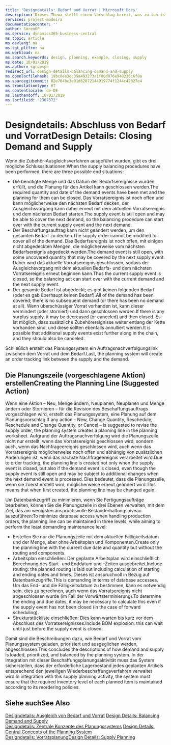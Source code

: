```yaml
---
title: 'Designdetails: Bedarf und Vorrat | Microsoft Docs'
description: Dieses Thema stellt einen Vorschlag bereit, was zu tun ist, nachdem Sie das Zubehör-Ausgleichsverfahren ausgeführt haben.
services: project-madeira
documentationcenter: ''
author: SorenGP
ms.service: dynamics365-business-central
ms.topic: article
ms.devlang: na
ms.tgt_pltfrm: na
ms.workload: na
ms.search.keywords: design, planning, example, closing, supply
ms.date: 10/01/2019
ms.author: sgroespe
redirect_url: design-details-balancing-demand-and-supply
ms.openlocfilehash: 19bc8ee3ec35a493273a1f80d076e948235c6f8a
ms.sourcegitcommit: 02e704bc3e01d62072144919774f1244c42827e4
ms.translationtype: HT
ms.contentlocale: de-DE
ms.lasthandoff: 10/01/2019
ms.locfileid: "2307372"
---
```

# <a name="design-details-closing-demand-and-supply"></a><span data-ttu-id="ab3ed-103">Designdetails: Abschluss von Bedarf und Vorrat</span><span class="sxs-lookup"><span data-stu-id="ab3ed-103">Design Details: Closing Demand and Supply</span></span>
<span data-ttu-id="ab3ed-104">Wenn die Zubehör-Ausgleichsverfahren ausgeführt wurden, gibt es drei mögliche Schlusssituationen:</span><span class="sxs-lookup"><span data-stu-id="ab3ed-104">When the supply balancing procedures have been performed, there are three possible end situations:</span></span>  

* <span data-ttu-id="ab3ed-105">Die benötigte Menge und das Datum der Bedarfsereignisse wurden erfüllt, und die Planung für den Artikel kann geschlossen werden.</span><span class="sxs-lookup"><span data-stu-id="ab3ed-105">The required quantity and date of the demand events have been met and the planning for them can be closed.</span></span> <span data-ttu-id="ab3ed-106">Das Vorratsereignis ist noch offen und kann möglicherweise den nächsten Bedarf decken, der Ausgleichsvorgang kann daher erneut mit dem aktuellen Vorratsereignis und dem nächsten Bedarf starten.</span><span class="sxs-lookup"><span data-stu-id="ab3ed-106">The supply event is still open and may be able to cover the next demand, so the balancing procedure can start over with the current supply event and the next demand.</span></span>  
* <span data-ttu-id="ab3ed-107">Der Beschaffungsauftrag kann nicht geändert werden, um den gesamten Bedarf zu decken.</span><span class="sxs-lookup"><span data-stu-id="ab3ed-107">The supply order cannot be modified to cover all of the demand.</span></span> <span data-ttu-id="ab3ed-108">Das Bedarfsereignis ist noch offen, mit einigen nicht abgedeckten Mengen, die möglicherweise vom nächsten Bedarfsereignis abgedeckt werden.</span><span class="sxs-lookup"><span data-stu-id="ab3ed-108">The demand event is still open, with some uncovered quantity that may be covered by the next supply event.</span></span> <span data-ttu-id="ab3ed-109">Daher wird das aktuelle Vorratsereignis geschlossen, sodass der Ausgleichsvorgang mit dem aktuellen Bedarfs- und dem nächsten Vorratsereignis erneut beginnen kann.</span><span class="sxs-lookup"><span data-stu-id="ab3ed-109">Thus the current supply event is closed, so the balancing act can start over with the current demand and the next supply event.</span></span>  
* <span data-ttu-id="ab3ed-110">Der gesamte Bedarf ist abgedeckt; es gibt keinen folgenden Bedarf (oder es gab überhaupt keinen Bedarf).</span><span class="sxs-lookup"><span data-stu-id="ab3ed-110">All of the demand has been covered; there is no subsequent demand (or there has been no demand at all).</span></span> <span data-ttu-id="ab3ed-111">Wenn überschüssiger Vorrat vorhanden ist, kann dieser vermindert (oder storniert) und dann geschlossen werden.</span><span class="sxs-lookup"><span data-stu-id="ab3ed-111">If there is any surplus supply, it may be decreased (or canceled) and then closed.</span></span> <span data-ttu-id="ab3ed-112">Es ist möglich, dass zusätzliche Zubehörereignisse weiter entlang der Kette vorhanden sind, und diese sollten ebenfalls annulliert werden.</span><span class="sxs-lookup"><span data-stu-id="ab3ed-112">It is possible that additional supply events exist further along in the chain, and they should also be canceled.</span></span>  

<span data-ttu-id="ab3ed-113">Schließlich erstellt das Planungssystem ein Auftragsnachverfolgungslink zwischen dem Vorrat und dem Bedarf.</span><span class="sxs-lookup"><span data-stu-id="ab3ed-113">Last, the planning system will create an order tracking link between the supply and the demand.</span></span>  

## <a name="creating-the-planning-line-suggested-action"></a><span data-ttu-id="ab3ed-114">Die Planungszeile (vorgeschlagene Aktion) erstellen</span><span class="sxs-lookup"><span data-stu-id="ab3ed-114">Creating the Planning Line (Suggested Action)</span></span>  
<span data-ttu-id="ab3ed-115">Wenn eine Aktion – Neu, Menge ändern, Neuplanen, Neuplanen und Menge ändern oder Stornieren – für die Revision des Beschaffungsauftrags vorgeschlagen wird, erstellt das Planungssystem, eine Planung auf dem Planungsvorschlag.</span><span class="sxs-lookup"><span data-stu-id="ab3ed-115">If any action – New, Change Quantity, Reschedule, Reschedule and Change Quantity, or Cancel – is suggested to revise the supply order, the planning system creates a planning line in the planning worksheet.</span></span> <span data-ttu-id="ab3ed-116">Aufgrund der Auftragsnachverfolgung wird die Planungszeile nicht nur erstellt, wenn das Vorratsereignis geschlossen wird, sondern auch, wenn das Nachfrageereignis geschlossen wird, auch wenn das Vorratsereignis möglicherweise noch offen und abhängig von zusätzlichen Änderungen ist, wenn das nächste Nachfrageereignis verarbeitet wird.</span><span class="sxs-lookup"><span data-stu-id="ab3ed-116">Due to order tracking, the planning line is created not only when the supply event is closed, but also if the demand event is closed, even though the supply event is still open and may be subject to additional changes when the next demand event is processed.</span></span> <span data-ttu-id="ab3ed-117">Dies bedeutet, dass die Planungszeile, wenn sie zuerst erstellt wird, möglicherweise erneut geändert wird.</span><span class="sxs-lookup"><span data-stu-id="ab3ed-117">This means that when first created, the planning line may be changed again.</span></span>  

<span data-ttu-id="ab3ed-118">Um Datenbankzugriff zu minimieren, wenn Sie Fertigungsaufträge bearbeiten, können Sie die Planungszeile in drei Ebenen verwalten, mit dem Ziel, das am wenigsten anspruchsvolle Bestanderhaltungsniveau auszuführen:</span><span class="sxs-lookup"><span data-stu-id="ab3ed-118">To minimize database access when handling production orders, the planning line can be maintained in three levels, while aiming to perform the least demanding maintenance level:</span></span>  

* <span data-ttu-id="ab3ed-119">Erstellen Sie nur die Planungszeile mit dem aktuellen Fälligkeitsdatum und der Menge, aber ohne Arbeitsplan und Komponenten.</span><span class="sxs-lookup"><span data-stu-id="ab3ed-119">Create only the planning line with the current due date and quantity but without the routing and components.</span></span>  
* <span data-ttu-id="ab3ed-120">Arbeitsplan einschließen: Der geplante Arbeitsplan wird einschließlich Berechnung des Start- und Enddatum und -Zeiten ausgebreitet.</span><span class="sxs-lookup"><span data-stu-id="ab3ed-120">Include routing: the planned routing is laid out including calculation of starting and ending dates and times.</span></span> <span data-ttu-id="ab3ed-121">Dieses ist anspruchvoll in Bezug auf Datenbankzugriffe.</span><span class="sxs-lookup"><span data-stu-id="ab3ed-121">This is demanding in terms of database accesses.</span></span> <span data-ttu-id="ab3ed-122">Um das End- und die Fälligkeitsdatum zu bestimmen, kann es notwendig sein, dies zu berechnen, auch wenn das Vorratsereignis nicht abgeschlossen wurde (im Fall der Vorwärtsterminierung).</span><span class="sxs-lookup"><span data-stu-id="ab3ed-122">To determine the ending and due dates, it may be necessary to calculate this even if the supply event has not been closed (in the case of forward scheduling).</span></span>  
* <span data-ttu-id="ab3ed-123">Strukturstückliste einschließen: Dies kann warten bis kurz vor dem Abschluss des Vorratsereignisses.</span><span class="sxs-lookup"><span data-stu-id="ab3ed-123">Include BOM explosion: this can wait until just before the supply event is closed.</span></span>  

<span data-ttu-id="ab3ed-124">Damit sind die Beschreibungen dazu, wie Bedarf und Vorrat vom Planungssystem geladen, priorisiert und ausgeglichen werden, abgeschlossen.</span><span class="sxs-lookup"><span data-stu-id="ab3ed-124">This concludes the descriptions of how demand and supply is loaded, prioritized, and balanced by the planning system.</span></span> <span data-ttu-id="ab3ed-125">In der Integration mit dieser Beschaffungsplanungsaktivität muss das System sicherstellen, dass der erforderliche Lagerbestand jedes geplanten Artikels entsprechend den jeweiligen Wiederbeschaffungsverfahren verwaltet wird.</span><span class="sxs-lookup"><span data-stu-id="ab3ed-125">In integration with this supply planning activity, the system must ensure that the required inventory level of each planned item is maintained according to its reordering policies.</span></span>  

## <a name="see-also"></a><span data-ttu-id="ab3ed-126">Siehe auch</span><span class="sxs-lookup"><span data-stu-id="ab3ed-126">See Also</span></span>  
<span data-ttu-id="ab3ed-127">[Designdetails: Ausgleich von Bedarf und Vorrat](design-details-balancing-demand-and-supply.md) </span><span class="sxs-lookup"><span data-stu-id="ab3ed-127">[Design Details: Balancing Demand and Supply](design-details-balancing-demand-and-supply.md) </span></span>  
<span data-ttu-id="ab3ed-128">[Designdetails: Zentrale Konzepte des Planungssystems](design-details-central-concepts-of-the-planning-system.md) </span><span class="sxs-lookup"><span data-stu-id="ab3ed-128">[Design Details: Central Concepts of the Planning System](design-details-central-concepts-of-the-planning-system.md) </span></span>  
[<span data-ttu-id="ab3ed-129">Designdetails: Vorratsplanung</span><span class="sxs-lookup"><span data-stu-id="ab3ed-129">Design Details: Supply Planning</span></span>](design-details-supply-planning.md)

